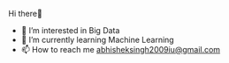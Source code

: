 Hi there👋
- 👀 I’m interested in Big Data
- 🌱 I’m currently learning Machine Learning
- 📫 How to reach me abhisheksingh2009iu@gmail.com

<!---
Abhishek009/Abhishek009 is a ✨ special ✨ repository because its `README.md` (this file) appears on your GitHub profile.
You can click the Preview link to take a look at your changes.
--->
